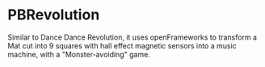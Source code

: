 PBRevolution
============

Similar to Dance Dance Revolution, it uses openFrameworks to transform a Mat cut into 9 squares with hall effect magnetic sensors into a music machine, with a "Monster-avoiding" game.